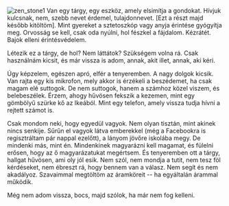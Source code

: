 ![zen\_stone1](http://adam.schmideg.net/wp-content/uploads/2009/05/zen_stone1.jpg "zen_stone1")
Van egy tárgy, egy eszköz, amely elsimítja a gondokat. Hívjuk
kulcsnak, nem, szebb nevet érdemel, tulajdonnevet. [Ezt a részt
majd később kitöltöm]. Mint gyereket a sztetoszkóp vagy anyja
érintése gyógyítja meg. Orvosság se kell, csak oda nyúlni, hol
fészkel a fájdalom. Kézrátét. Bajok elleni érintésvédelem.

Létezik ez a tárgy, de hol? Nem láttátok? Szükségem volna rá. Csak
használnám kicsit, és már vissza is adom, annak, akit illet, annak,
aki kéri.

Úgy képzelem, egészen apró, elfér a tenyeremben. A nagy dolgok
kicsik. Van rajta egy kis mikrofon, mely akkor is érzékeli a
beszédemet, ha csak magam elé suttogok. De nem suttogok, hanem a
számhoz közel viszem, és belebeszélek. Érzem, ahogy hűvösen fekszik
a kezemen, mint egy gömbölyű szürke kő az Ikeából. Mint egy
telefon, amely vissza tudja hívni a rejtett számot is.

Csak mondom neki, hogy egyedül vagyok. Nem olyan tisztán, mint
akinek nincs senkije. Sűrűn el vagyok látva emberekkel (még a
Facebookra is regisztráltam pár nappal ezelőtt), a lányom jövőre
iskolába megy. De mindenki más, mint én. Mindenkinek magyarázni
kell magamat, és fülelni erősen, hogy az ő magyarázatukat
megértsem. És tenyeremben ott a tárgy, hallgat hűvösen, ami oly jól
esik. Nem szól, nem mondja a tutit, nem tesz föl kérdéseket, nem
ébreszt rá, hogy bennem van a válasz. Nem segít és nem akadályoz.
Szavaimmal megtöltöm az áramköreit -- ha egyáltalán árammal
működik.

Még nem adom vissza, bocs, majd szólok, ha már nem fog kelleni.



